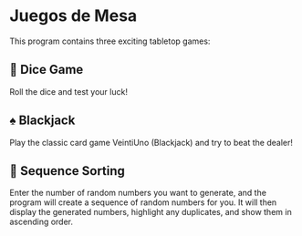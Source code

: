 # Juegos de Mesa
This program contains three exciting tabletop games:

## 🎲 Dice Game

Roll the dice and test your luck!

## ♠️ Blackjack

Play the classic card game VeintiUno (Blackjack) and try to beat the dealer!

## 🔢 Sequence Sorting

Enter the number of random numbers you want to generate, and the program will create a sequence of random numbers for you. It will then display the generated numbers, highlight any duplicates, and show them in ascending order.
